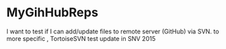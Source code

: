 MyGihHubReps
============

I want to test if I can add/update files to remote server 
(GitHub) via SVN. to more specific , TortoiseSVN test update in SNV 2015



